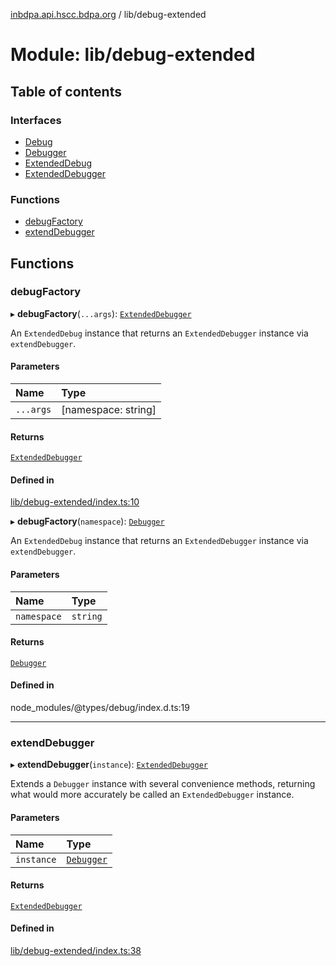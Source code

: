 [inbdpa.api.hscc.bdpa.org](../README.md) / lib/debug-extended

# Module: lib/debug-extended

## Table of contents

### Interfaces

- [Debug](../interfaces/lib_debug_extended.Debug.md)
- [Debugger](../interfaces/lib_debug_extended.Debugger.md)
- [ExtendedDebug](../interfaces/lib_debug_extended.ExtendedDebug.md)
- [ExtendedDebugger](../interfaces/lib_debug_extended.ExtendedDebugger.md)

### Functions

- [debugFactory](lib_debug_extended.md#debugfactory)
- [extendDebugger](lib_debug_extended.md#extenddebugger)

## Functions

### debugFactory

▸ **debugFactory**(`...args`): [`ExtendedDebugger`](../interfaces/lib_debug_extended.ExtendedDebugger.md)

An `ExtendedDebug` instance that returns an `ExtendedDebugger` instance via
`extendDebugger`.

#### Parameters

| Name | Type |
| :------ | :------ |
| `...args` | [namespace: string] |

#### Returns

[`ExtendedDebugger`](../interfaces/lib_debug_extended.ExtendedDebugger.md)

#### Defined in

[lib/debug-extended/index.ts:10](https://github.com/nhscc/inbdpa.api.hscc.bdpa.org/blob/742232e/lib/debug-extended/index.ts#L10)

▸ **debugFactory**(`namespace`): [`Debugger`](../interfaces/lib_debug_extended.Debugger.md)

An `ExtendedDebug` instance that returns an `ExtendedDebugger` instance via
`extendDebugger`.

#### Parameters

| Name | Type |
| :------ | :------ |
| `namespace` | `string` |

#### Returns

[`Debugger`](../interfaces/lib_debug_extended.Debugger.md)

#### Defined in

node_modules/@types/debug/index.d.ts:19

___

### extendDebugger

▸ **extendDebugger**(`instance`): [`ExtendedDebugger`](../interfaces/lib_debug_extended.ExtendedDebugger.md)

Extends a `Debugger` instance with several convenience methods, returning
what would more accurately be called an `ExtendedDebugger` instance.

#### Parameters

| Name | Type |
| :------ | :------ |
| `instance` | [`Debugger`](../interfaces/lib_debug_extended.Debugger.md) |

#### Returns

[`ExtendedDebugger`](../interfaces/lib_debug_extended.ExtendedDebugger.md)

#### Defined in

[lib/debug-extended/index.ts:38](https://github.com/nhscc/inbdpa.api.hscc.bdpa.org/blob/742232e/lib/debug-extended/index.ts#L38)

